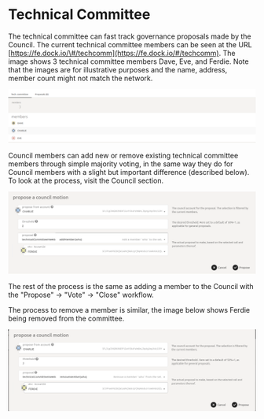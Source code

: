 # Technical Committee

The technical committee can fast track governance proposals made by the Council. The current technical committee members can be seen at the URL [https://fe.dock.io/\#/techcomm](https://fe.dock.io/#/techcomm). The image shows 3 technical committee members Dave, Eve, and Ferdie. Note that the images are for illustrative purposes and the name, address, member count might not match the network.

![](../../../.gitbook/assets/tech-comm-member-list.png)

Council members can add new or remove existing technical committee members through simple majority voting, in the same way they do for Council members with a slight but important difference \(described below\). To look at the process, visit the Council section.

![](../../../.gitbook/assets/propose-techcomm-add.png)

The rest of the process is the same as adding a member to the Council with the "Propose" -&gt; "Vote" -&gt; "Close" workflow.

The process to remove a member is similar, the image below shows Ferdie being removed from the committee.

![](../../../.gitbook/assets/propose-techcomm-remove.png)

